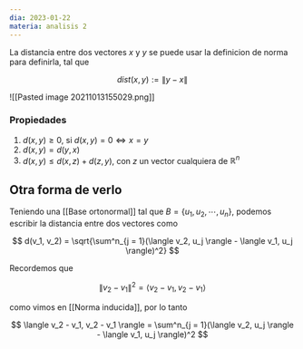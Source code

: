 ```yaml
---
dia: 2023-01-22
materia: analisis 2
---
```

La distancia entre dos vectores $x$ y $y$ se puede usar la definicion de norma para definirla, tal que

$$dist(x, y) := \lVert y - x \rVert$$

![[Pasted image 20211013155029.png]]

### Propiedades
1. $d(x, y) \ge 0$, si $d(x, y) = 0 \iff x = y$
2. $d(x, y) = d(y, x)$
3. $d(x, y) \le d(x, z) + d(z, y)$, con $z$ un vector cualquiera de $\mathbb{R}^n$

## Otra forma de verlo
Teniendo una [[Base ortonormal]] tal que $B = \{u_1, u_2, \cdots, u_n \}$, podemos escribir la distancia entre dos vectores como

$$ d(v_1, v_2) = \sqrt{\sum^n_{j = 1}(\langle v_2, u_j \rangle - \langle v_1, u_j \rangle)^2} $$

Recordemos que 

$$ \lVert v_2 - v_1 \rVert^2 = \langle v_2 - v_1, v_2 - v_1 \rangle $$ 

como vimos en [[Norma inducida]], por lo tanto 

$$ \langle v_2 - v_1, v_2 - v_1 \rangle = \sum^n_{j = 1}(\langle v_2, u_j \rangle - \langle v_1, u_j \rangle)^2 $$